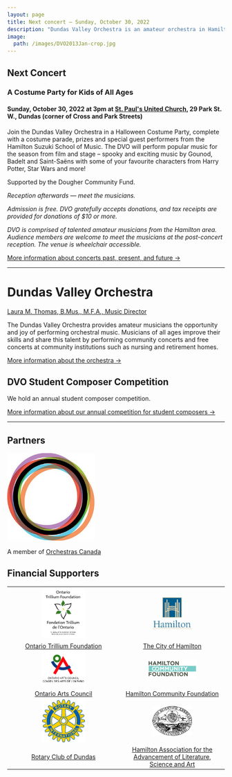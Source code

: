 ```yaml
---
layout: page
title: Next concert — Sunday, October 30, 2022
description: "Dundas Valley Orchestra is an amateur orchestra in Hamilton, Ontario"
image:
  path: /images/DVO2013Jan-crop.jpg
---
```


## Next Concert

### A Costume Party for Kids of All Ages

#### Sunday, October 30, 2022 at 3pm at [St. Paul's United Church](http://www.stpaulsdundas.com), 29 Park St. W., Dundas (corner of Cross and Park Streets)

Join the Dundas Valley Orchestra in a Halloween Costume Party, complete with a costume parade, prizes and special guest performers from the Hamilton Suzuki School of Music.  The DVO will perform popular music for the season from film and stage – spooky and exciting music by Gounod, Badelt and Saint-Saëns with some of your favourite characters from Harry Potter, Star Wars and more! 

Supported by the Dougher Community Fund.

_Reception afterwards — meet the musicians._

_Admission is free. DVO gratefully accepts donations, and tax receipts are provided for donations of $10 or more._

_DVO is comprised of talented amateur musicians from the Hamilton area. Audience members are welcome to meet the musicians at the post-concert reception. The venue is wheelchair accessible._

[More information about concerts past, present, and future →](/concerts)

***

# Dundas Valley Orchestra

[Laura M. Thomas, B.Mus., M.F.A., Music Director](/about/#conductor)

The Dundas Valley Orchestra provides amateur musicians the opportunity and joy of performing orchestral music. Musicians of all ages improve their skills and share this talent by performing community concerts and free concerts at community institutions such as nursing and retirement homes.

[More information about the orchestra →](/about)

## DVO Student Composer Competition

We hold an annual student composer competition.

[More information about our annual competition for student composers →](/students/)

<hr>

## Partners

<img src="/images/supporters/Orchestras-Canada-logo.jpg" alt="Orchestras Canada" width="40%" border="0">

A member of <a href="http://orchestrascanada.org">Orchestras Canada</a>

## Financial Supporters

|  |  |
|:-:|:-:|
| <img src="/images/supporters/Trillium-logo.jpg" alt="Ontario Trillium Foundation" width="40%" border="0"> | <img src="/images/supporters/Hamilton-logo.jpg" alt="The City of Hamilton" width="40%" border="0"> |
| <a href="http://www.otf.ca/en/">Ontario Trillium Foundation</a> | <a href="https://www.hamilton. ca">The City of Hamilton</a> |
| <img src="/images/supporters/OAC-logo.gif" alt="Ontario Arts Council" width="40%" border="0"> | <img src="/images/supporters/HCF-logo.png" alt="Hamilton Community Foundation" width="50%" border="0"> |
| <a href="http://www.arts.on.ca">Ontario Arts Council</a> | <a href="https://www.hamiltoncommunityfoundation.ca">Hamilton Community Foundation</center></a> |
| <img src="/images/supporters/Rotary-logo.jpg" alt="Rotary Club of Dundas" width="40%" border="0"> | <img src="/images/supporters/haalsa.png" alt="Hamilton Association for the Advancement of Literature, Science and Art" width="40%" border="0"> |
| <a href="https://portal.clubrunner.ca/285">Rotary Club of Dundas</a> | <a href="http://www.haalsa.org">Hamilton Association for the Advancement of Literature, Science and Art</a> |
